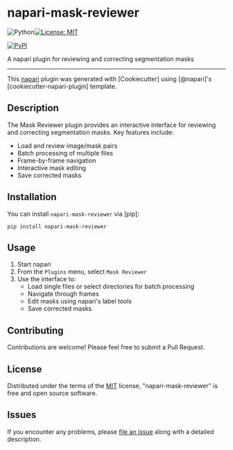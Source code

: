 # napari-mask-reviewer

![Python](https://img.shields.io/badge/Python-Enabled-<COLOR>.svg)[![License: MIT](https://img.shields.io/badge/License-MIT-yellow.svg)](https://opensource.org/licenses/MIT)

[![PyPI](https://img.shields.io/pypi/v/napari-mask-reviewer.svg?color=green)](https://pypi.org/project/napari-mask-reviewer)

A napari plugin for reviewing and correcting segmentation masks

----------------------------------

This [napari] plugin was generated with [Cookiecutter] using [@napari]'s [cookiecutter-napari-plugin] template.

## Description

The Mask Reviewer plugin provides an interactive interface for reviewing and correcting segmentation masks. Key features include:

- Load and review image/mask pairs
- Batch processing of multiple files
- Frame-by-frame navigation
- Interactive mask editing
- Save corrected masks

## Installation

You can install `napari-mask-reviewer` via [pip]:

    pip install napari-mask-reviewer

## Usage

1. Start napari
2. From the `Plugins` menu, select `Mask Reviewer`
3. Use the interface to:
   - Load single files or select directories for batch processing
   - Navigate through frames
   - Edit masks using napari's label tools
   - Save corrected masks

## Contributing

Contributions are welcome! Please feel free to submit a Pull Request.

## License

Distributed under the terms of the [MIT] license,
"napari-mask-reviewer" is free and open source software.

## Issues

If you encounter any problems, please [file an issue] along with a detailed description.

[napari]: https://github.com/napari/napari
[MIT]: http://opensource.org/licenses/MIT
[file an issue]: https://github.com/yourusername/napari-mask-reviewer/issues
